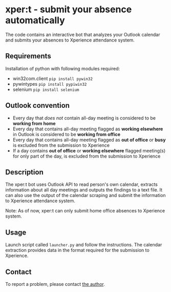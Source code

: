 # xper:t - submit your absence automatically

The code contains an interactive bot that analyzes your Outlook calendar and
submits your absences to Xperience attendance system.


## Requirements

Installation of python with following modules required:
- win32com.client `pip install pywin32`
- pywintypes `pip install pypiwin32`
- selenium `pip install selenium`


## Outlook convention

- Every day that *does not* contain all-day meeting is considered to be
**working from home**
- Every day that contains all-day meeting flagged as **working elsewhere** in Outlook is considered to be **working from office**
- Every day that contains all-day meeting flagged as **out of office** or
**busy** is excluded from the submission to Xperience
- If a day contains **out of office** or **working elsewhere** flagged
meeting(s) for only part of the day, is excluded from the submission to
Xperience


## Description

The xper:t bot uses Outlook API to read person's own calendar, extracts information about all day meetings and outputs the findings to a text file. It can also use the output of the calendar scraping and submit the information to Xperience attendance system.

Note: As of now, xper:t can only submit home office absences to Xperience
system.


## Usage

Launch script called `launcher.py` and follow the instructions. The calendar
extraction provides data in the format required for the submission to Xperience.


## Contact

To report a problem, please contact
[the author](mailto:ivan.zustiak@zurich.com).